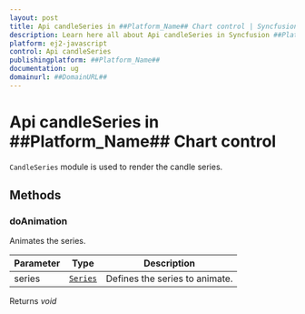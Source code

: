 ```yaml
---
layout: post
title: Api candleSeries in ##Platform_Name## Chart control | Syncfusion
description: Learn here all about Api candleSeries in Syncfusion ##Platform_Name## Chart control of Syncfusion Essential JS 2 and more.
platform: ej2-javascript
control: Api candleSeries 
publishingplatform: ##Platform_Name##
documentation: ug
domainurl: ##DomainURL##
---
```


# Api candleSeries in ##Platform_Name## Chart control

`CandleSeries` module is used to render the candle series.

## Methods

### doAnimation

Animates the series.

| Parameter | Type | Description |
|------|------|-------------|
| series |  [`Series`](./api-series.html) | Defines the series to animate. |

Returns *void*
